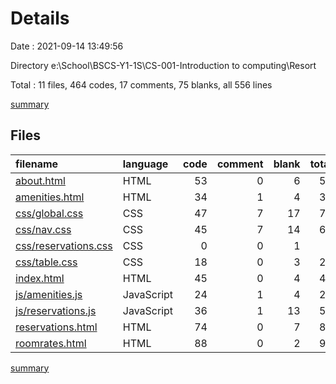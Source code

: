 # Details

Date : 2021-09-14 13:49:56

Directory e:\School\BSCS-Y1-1S\CS-001-Introduction to computing\Resort

Total : 11 files,  464 codes, 17 comments, 75 blanks, all 556 lines

[summary](results.md)

## Files
| filename | language | code | comment | blank | total |
| :--- | :--- | ---: | ---: | ---: | ---: |
| [about.html](/about.html) | HTML | 53 | 0 | 6 | 59 |
| [amenities.html](/amenities.html) | HTML | 34 | 1 | 4 | 39 |
| [css/global.css](/css/global.css) | CSS | 47 | 7 | 17 | 71 |
| [css/nav.css](/css/nav.css) | CSS | 45 | 7 | 14 | 66 |
| [css/reservations.css](/css/reservations.css) | CSS | 0 | 0 | 1 | 1 |
| [css/table.css](/css/table.css) | CSS | 18 | 0 | 3 | 21 |
| [index.html](/index.html) | HTML | 45 | 0 | 4 | 49 |
| [js/amenities.js](/js/amenities.js) | JavaScript | 24 | 1 | 4 | 29 |
| [js/reservations.js](/js/reservations.js) | JavaScript | 36 | 1 | 13 | 50 |
| [reservations.html](/reservations.html) | HTML | 74 | 0 | 7 | 81 |
| [roomrates.html](/roomrates.html) | HTML | 88 | 0 | 2 | 90 |

[summary](results.md)